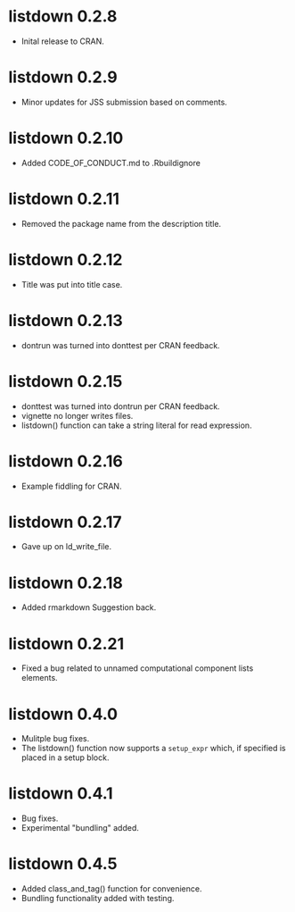 # listdown 0.2.8

* Inital release to CRAN.

# listdown 0.2.9

* Minor updates for JSS submission based on comments.

# listdown 0.2.10

* Added CODE_OF_CONDUCT.md to .Rbuildignore

# listdown 0.2.11

* Removed the package name from the description title.

# listdown 0.2.12

* Title was put into title case.

# listdown 0.2.13

* dontrun was turned into donttest per CRAN feedback.

# listdown 0.2.15

* donttest was turned into dontrun per CRAN feedback.
* vignette no longer writes files.
* listdown() function can take a string literal for read expression.

# listdown 0.2.16

* Example fiddling for CRAN.

# listdown 0.2.17

* Gave up on ld_write_file. 

# listdown 0.2.18

* Added rmarkdown Suggestion back.

# listdown 0.2.21

* Fixed a bug related to unnamed computational component lists elements.

# listdown 0.4.0

* Mulitple bug fixes.
* The listdown() function now supports a `setup_expr` which, if specified 
is placed in a setup block.

# listdown 0.4.1

* Bug fixes.
* Experimental "bundling" added.

# listdown 0.4.5

* Added class_and_tag() function for convenience.
* Bundling functionality added with testing.
